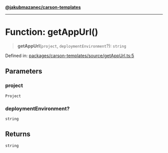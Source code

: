 [**@jakubmazanec/carson-templates**](../README.md)

---

# Function: getAppUrl()

> **getAppUrl**(`project`, `deploymentEnvironment`?): `string`

Defined in:
[packages/carson-templates/source/getAppUrl.ts:5](https://github.com/jakubmazanec/tools/blob/b189bd808f93a39eacbf7e401a82a754c5ce3b63/packages/carson-templates/source/getAppUrl.ts#L5)

## Parameters

### project

`Project`

### deploymentEnvironment?

`string`

## Returns

`string`
